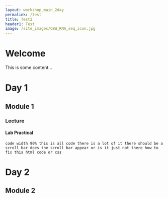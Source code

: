 ```yaml
---
layout: workshop_main_2day
permalink: /test
title: Test2
header1: Test
image: /site_images/CBW_RNA_seq_icon.jpg
---
```


# Welcome

This is some content...

# Day 1

## Module 1

### Lecture

#### Lab Practical

```
code width 90% this is all code there is a lot of it there should be a scroll bar does the scroll bar appear or is it just not there how to fix this html code or css
```

# Day 2

## Module 2
